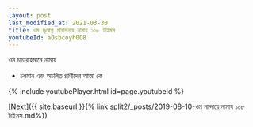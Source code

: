 ```yaml
---
layout: post
last_modified_at: 2021-03-30
title: ওম দুঃস্বাপ্ন প্রায়াশনায় নামায ১০৮ টাইমস
youtubeId: aOsbcoyh0O8
---
```

 
 
 ওম চাচারাহমানে নামায  
 
 -  চলমান এবং অচলিত প্রাণীদের আত্মা কে 
 
  
 
  
 
 
 
 
 
 


{% include youtubePlayer.html id=page.youtubeId %}
 
[Next]({{ site.baseurl }}{% link  split2/_posts/2019-08-10-ওম নান্দায়ে নামায ১০৮ টাইমস.md%})
 
